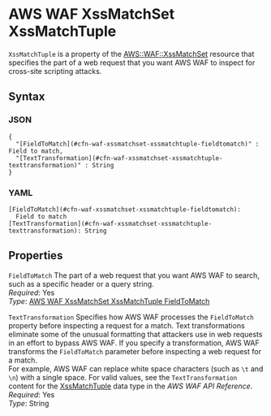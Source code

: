 # AWS WAF XssMatchSet XssMatchTuple<a name="aws-properties-waf-xssmatchset-xssmatchtuple"></a>

`XssMatchTuple` is a property of the [AWS::WAF::XssMatchSet](aws-resource-waf-xssmatchset.md) resource that specifies the part of a web request that you want AWS WAF to inspect for cross\-site scripting attacks\.

## Syntax<a name="w4ab1c21c10d210c37c20b5"></a>

### JSON<a name="aws-properties-waf-xssmatchset-xssmatchtuple-syntax.json"></a>

```
{
  "[FieldToMatch](#cfn-waf-xssmatchset-xssmatchtuple-fieldtomatch)" : Field to match,
  "[TextTransformation](#cfn-waf-xssmatchset-xssmatchtuple-texttransformation)" : String
}
```

### YAML<a name="aws-properties-waf-xssmatchset-xssmatchtuple-syntax.yaml"></a>

```
[FieldToMatch](#cfn-waf-xssmatchset-xssmatchtuple-fieldtomatch):
  Field to match
[TextTransformation](#cfn-waf-xssmatchset-xssmatchtuple-texttransformation): String
```

## Properties<a name="w4ab1c21c10d210c37c20b7"></a>

`FieldToMatch`  <a name="cfn-waf-xssmatchset-xssmatchtuple-fieldtomatch"></a>
The part of a web request that you want AWS WAF to search, such as a specific header or a query string\.  
*Required*: Yes  
*Type*: [AWS WAF XssMatchSet XssMatchTuple FieldToMatch](aws-properties-waf-xssmatchset-xssmatchtuple-fieldtomatch.md)

`TextTransformation`  <a name="cfn-waf-xssmatchset-xssmatchtuple-texttransformation"></a>
Specifies how AWS WAF processes the `FieldToMatch` property before inspecting a request for a match\. Text transformations eliminate some of the unusual formatting that attackers use in web requests in an effort to bypass AWS WAF\. If you specify a transformation, AWS WAF transforms the `FieldToMatch` parameter before inspecting a web request for a match\.  
For example, AWS WAF can replace white space characters \(such as `\t` and `\n`\) with a single space\. For valid values, see the `TextTransformation` content for the [XssMatchTuple](https://docs.aws.amazon.com/waf/latest/APIReference/API_XssMatchTuple.html) data type in the *AWS WAF API Reference*\.  
*Required*: Yes  
*Type*: String